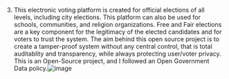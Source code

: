 3.	This electronic voting platform is created for official elections of all levels, including city elections. This platform can also be used for schools, communities, and religion organizations. Free and Fair elections are a key component for the legitimacy of the elected candidates and for voters to trust the system. The aim behind this open source project is to create a tamper-proof system without any central control, that is total auditablity and transparency, while always protecting user/voter privacy. This is an Open-Source project, and I followed an Open Government Data policy.![image](https://user-images.githubusercontent.com/23614482/183789242-126e4c4b-9a08-4d2a-b13a-13b0ecafae90.png)
